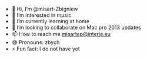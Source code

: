 - 👋 Hi, I’m @misart-Zbigniew
- 👀 I’m interested in music
- 🌱 I’m currently learning at home
- 💞️ I’m looking to collaborate on Mac pro 2013 updates
- 📫 How to reach me misartap@interia.eu
- 😄 Pronouns: zbych
- ⚡ Fun fact: I do not have yet
<!---
misart-Zbigniew/misart-Zbigniew is a ✨ special ✨ repository because its `README.md` (this file) appears on your GitHub profile.
You can click the Preview link to take a look at your changes.
--->

